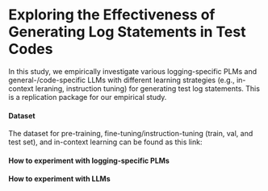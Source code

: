 # Exploring the Effectiveness of Generating Log Statements in Test Codes

In this study, we empirically investigate various logging-specific PLMs and general-/code-specific LLMs with different learning strategies (e.g., in-context leraning, instruction tuning) for generating test log statements. This is a replication package for our empirical study.

#### Dataset
The dataset for pre-training, fine-tuning/instruction-tuning (train, val, and test set), and in-context learning can be found as this link:  

#### How to experiment with logging-specific PLMs


#### How to experiment with LLMs


